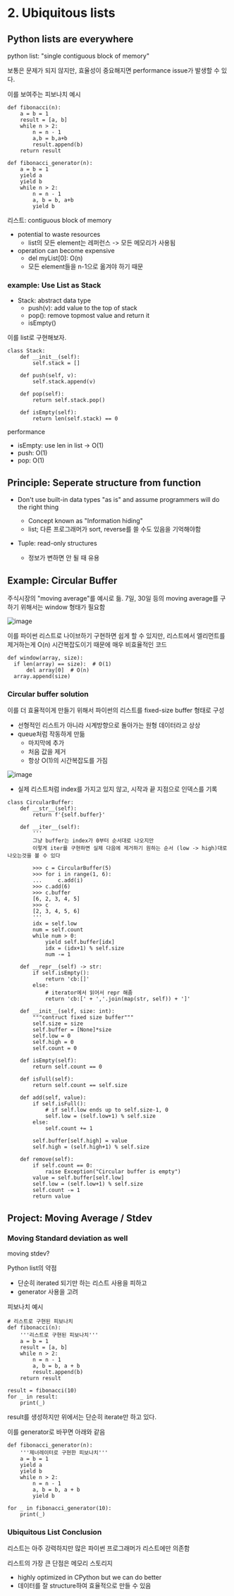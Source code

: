# 2. Ubiquitous lists

## Python lists are everywhere

python list: "single contiguous block of memory"

보통은 문제가 되지 않지만, 효율성이 중요해지면 performance issue가 발생할 수 있다.

이를 보여주는 피보나치 예시

```
def fibonacci(n):
    a = b = 1
    result = [a, b]
    while n > 2:
        n = n - 1
        a,b = b,a+b
        result.append(b)
    return result
    
def fibonacci_generator(n):
    a = b = 1
    yield a
    yield b
    while n > 2:
        n = n - 1
        a, b = b, a+b
        yield b
```

리스트: contiguous block of memory
- potential to waste resources
  - list의 모든 element는 레퍼런스 -> 모든 메모리가 사용됨
- operation can become expensive
  - del myList[0]: O(n)
  - 모든 element들을 n-1으로 옮겨야 하기 때문

### example: Use List as Stack

- Stack: abstract data type
  - push(v): add value to the top of stack
  - pop(): remove topmost value and return it
  - isEmpty()

이를 list로 구현해보자.

```
class Stack:
    def __init__(self):
        self.stack = []
        
    def push(self, v):
        self.stack.append(v)
        
    def pop(self):
        return self.stack.pop()
        
    def isEmpty(self):
        return len(self.stack) == 0
```

performance
- isEmpty: use len in list -> O(1)
- push: O(1)
- pop: O(1)


## Principle: Seperate structure from function

- Don't use built-in data types "as is" and assume programmers will do the right thing
  - Concept known as "Information hiding"
  - list; 다른 프로그래머가 sort, reverse를 쓸 수도 있음을 기억해야함

- Tuple: read-only structures
  - 정보가 변하면 안 될 때 유용


## Example: Circular Buffer

주식시장의 "moving average"를 예시로 듦. 7일, 30일 등의 moving average를 구하기 위해서는 window 형태가 필요함

![image](https://i.imgur.com/YqxKFft.png)

이를 파이썬 리스트로 나이브하기 구현하면 쉽게 할 수 있지만, 리스트에서 엘리먼트를 제거하는게 O(n) 시간복잡도이기 때문에 매우 비효율적인 코드

```
def window(array, size):
  if len(array) == size):  # O(1)
      del array[0]  # O(n)
  array.append(size)
```

### Circular buffer solution

이를 더 효율적이게 만들기 위해서 파이썬의 리스트를 fixed-size buffer 형태로 구성
- 선형적인 리스트가 아니라 시계방향으로 돌아가는 원형 데이터라고 상상
- queue처럼 작동하게 만듦
  - 마지막에 추가
  - 처음 값을 제거
  - 항상 O(1)의 시간복잡도를 가짐

![image](https://i.imgur.com/ikTxPED.png)

- 실제 리스트처럼 index를 가지고 있지 않고, 시작과 끝 지점으로 인덱스를 기록


```
class CircularBuffer:
    def __str__(self):
        return f'{self.buffer}'

    def __iter__(self):
        '''
        그냥 buffer는 index가 0부터 순서대로 나오지만
        이렇게 iter를 구현하면 실제 다음에 제거하기 원하는 순서 (low -> high)대로 나오는것을 볼 수 있다

        >>> c = CircularBuffer(5)
        >>> for i in range(1, 6):
        ...     c.add(i)
        >>> c.add(6)
        >>> c.buffer
        [6, 2, 3, 4, 5]
        >>> c
        [2, 3, 4, 5, 6]
        '''
        idx = self.low
        num = self.count
        while num > 0:
            yield self.buffer[idx]
            idx = (idx+1) % self.size
            num -= 1
    
    def __repr__(self) -> str:
        if self.isEmpty():
            return 'cb:[]'
        else:
            # iterator에서 읽어서 repr 해줌
            return 'cb:[' + ','.join(map(str, self)) + ']'

    def __init__(self, size: int):
        """contruct fixed size buffer"""
        self.size = size
        self.buffer = [None]*size
        self.low = 0
        self.high = 0
        self.count = 0

    def isEmpty(self):
        return self.count == 0

    def isFull(self):
        return self.count == self.size

    def add(self, value):
        if self.isFull():
            # if self.low ends up to self.size-1, 0
            self.low = (self.low+1) % self.size
        else:
            self.count += 1

        self.buffer[self.high] = value
        self.high = (self.high+1) % self.size

    def remove(self):
        if self.count == 0:
            raise Exception("Circular buffer is empty")
        value = self.buffer[self.low]
        self.low = (self.low+1) % self.size
        self.count -= 1
        return value
```


## Project: Moving Average / Stdev

### Moving Standard deviation as well

moving stdev?

Python list의 약점
- 단순히 iterated 되기만 하는 리스트 사용을 피하고
- generator 사용을 고려

피보나치 예시

```
# 리스트로 구현된 피보나치
def fibonacci(n):
    '''리스트로 구현된 피보나치'''
    a = b = 1
    result = [a, b]
    while n > 2:
        n = n - 1
        a, b = b, a + b
        result.append(b)
    return result

result = fibonacci(10)
for _ in result:
    print(_)
```

result를 생성하지만 위에서는 단순히 iterate만 하고 있다.

이를 generator로 바꾸면 아래와 같음


```
def fibonacci_generator(n):
    '''제너레이터로 구현한 피보나치'''
    a = b = 1
    yield a
    yield b
    while n > 2:
        n = n - 1
        a, b = b, a + b
        yield b
        
for _ in fibonacci_generator(10):
    print(_)
```

### Ubiquitous List Conclusion

리스트는 아주 강력하지만 많은 파이썬 프로그래머가 리스트에만 의존함

리스트의 가장 큰 단점은 메모리 스토리지
- highly optimized in CPython but we can do better
- 데이터를 잘 structure하여 효율적으로 만들 수 있음
